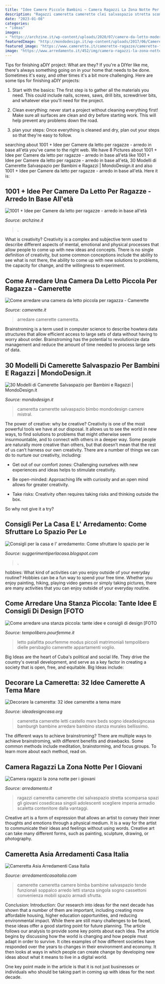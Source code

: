 ```yaml
---
title: "Idee Camere Piccole Bambini ~ Camera Ragazzi La Zona Notte Per I Giovani"
description: "Ragazzi cameretta camerette clei salvaspazio stretta scomparsa spazi gli giovani cosedicasa singoli adolescenti scegliere imperia armadio scaletta contenitore dalla vantaggi"
date: "2023-01-08"
categories:
- "ideas"
images:
- "https://archzine.it/wp-content/uploads/2020/07/camere-da-letto-moderne-per-ragazza-tenda-comodino-cuscini-tappeto-parete-carta-da-parati.jpg"
featuredImage: "http://mondodesign.it/wp-content/uploads/2017/06/Cameretta-Salvaspazio-06.jpg"
featured_image: "https://www.camerette.it/camerette-ragazze/camerette-fashion/come-arredare-una-camera-da-letto-piccola-per-ragazza_NG3.jpg"
image: "https://www.arredamento.it/452/img/camera-ragazzi-la-zona-notte-per-i-giovani.asp_Oit_154660.jpg"
---
```



Tips for finishing aDIY project: What are they?
If you're a DIYer like me, there's always something going on in your home that needs to be done. Sometimes it's easy, and other times it's a bit more challenging. Here are some tips for finishing aDIY projects:
1. Start with the basics: The first step is to gather all the materials you need. This could include nails, screws, saws, drill bits, screwdriver bits, and whatever else you'll need for the project.

2. Clean everything: never start a project without cleaning everything first! Make sure all surfaces are clean and dry before starting work. This will help prevent any problems down the road.

3. plan your steps: Once everything is cleaned and dry, plan out your steps so that they're easy to follow.

	

		
searching about 1001 + Idee per Camere da letto per ragazze - arredo in base all&#039;età you've came to the right web. We have 8 Pictures about 1001 + Idee per Camere da letto per ragazze - arredo in base all&#039;età like 1001 + Idee per Camere da letto per ragazze - arredo in base all&#039;età, 30 Modelli di Camerette Salvaspazio per Bambini e Ragazzi | MondoDesign.it and also 1001 + Idee per Camere da letto per ragazze - arredo in base all&#039;età. Here it is:
		
    
## 1001 + Idee Per Camere Da Letto Per Ragazze - Arredo In Base All&#039;età

<img loading=lazy src="https://archzine.it/wp-content/uploads/2020/07/camere-da-letto-moderne-per-ragazza-tenda-comodino-cuscini-tappeto-parete-carta-da-parati.jpg" onerror="this.onerror=null;this.src='https://tse3.mm.bing.net/th?id=OIP.1psMHSK-rsCPZVP5B0_uKQHaK3&amp;pid=15.1';" alt="1001 + Idee per Camere da letto per ragazze - arredo in base all&#039;età">

_Source: archzine.it_

>. 

	

What is creativity?
Creativity is a complex and subjective term used to describe different aspects of mental, emotional and physical processes that allow people to come up with new ideas and concepts. There is no single definition of creativity, but some common conceptions include the ability to see what is not there, the ability to come up with new solutions to problems, the capacity for change, and the willingness to experiment.

    
## Come Arredare Una Camera Da Letto Piccola Per Ragazza - Camerette

<img loading=lazy src="https://www.camerette.it/camerette-ragazze/camerette-fashion/come-arredare-una-camera-da-letto-piccola-per-ragazza_NG3.jpg" onerror="this.onerror=null;this.src='https://tse1.mm.bing.net/th?id=OIP.FwhrCTnQi-azDvF0O3R5MQHaEW&amp;pid=15.1';" alt="Come arredare una camera da letto piccola per ragazza - Camerette">

_Source: camerette.it_

>arredare camerette cameretta. 

	

Brainstroming is a term used in computer science to describe howtera data structures that allow efficient access to large sets of data without having to worry about order. Brainstroming has the potential to revolutionize data management and reduce the amount of time needed to process large sets of data.

    
## 30 Modelli Di Camerette Salvaspazio Per Bambini E Ragazzi | MondoDesign.it

<img loading=lazy src="http://mondodesign.it/wp-content/uploads/2017/06/Cameretta-Salvaspazio-06.jpg" onerror="this.onerror=null;this.src='https://tse1.mm.bing.net/th?id=OIP.JFLXJ8hfpAoiDoZu_CqHewHaEp&amp;pid=15.1';" alt="30 Modelli di Camerette Salvaspazio per Bambini e Ragazzi | MondoDesign.it">

_Source: mondodesign.it_

>cameretta camerette salvaspazio bimbo mondodesign camere mistral. 

	

The power of creative: why be creative?
Creativity is one of the most powerful tools we have at our disposal. It allows us to see the world in new ways, to find solutions to problems that might otherwise seem insurmountable, and to connect with others in a deeper way.
Some people are naturally more creative than others, but that doesn’t mean that the rest of us can’t harness our own creativity. There are a number of things we can do to nurture our creativity, including:

- Get out of our comfort zones: Challenging ourselves with new experiences and ideas helps to stimulate creativity.

- Be open-minded: Approaching life with curiosity and an open mind allows for greater creativity.

- Take risks: Creativity often requires taking risks and thinking outside the box.

So why not give it a try?

    
## Consigli Per La Casa E L&#039; Arredamento: Come Sfruttare Lo Spazio Per Le

<img loading=lazy src="http://3.bp.blogspot.com/-3NgwmIcHNY8/T5Vn4R3TzBI/AAAAAAAABT0/hl400bLxFaY/s1600/cameretta+dielle+gruppo+doimo.jpg" onerror="this.onerror=null;this.src='https://tse4.mm.bing.net/th?id=OIP.Jm-6SsTmJgu-NcqzzAgp4gHaGL&amp;pid=15.1';" alt="Consigli per la casa e l&#039; arredamento: Come sfruttare lo spazio per le">

_Source: suggerimentiperlacasa.blogspot.com_

>. 

	

hobbies: What kind of activities can you enjoy outside of your everyday routine?
Hobbies can be a fun way to spend your free time. Whether you enjoy painting, hiking, playing video games or simply taking pictures, there are many activities that you can enjoy outside of your everyday routine.

    
## Come Arredare Una Stanza Piccola: Tante Idee E Consigli Di Design [FOTO

<img loading=lazy src="https://static.pourfemme.it/pftempolibero/fotogallery/845X0/53775/idee-e-consigli-per-arredare-una-camera-mini.jpg" onerror="this.onerror=null;this.src='https://tse3.mm.bing.net/th?id=OIP.kR0pY_Yo_Gohq1A7Zx3NYAHaEq&amp;pid=15.1';" alt="Come arredare una stanza piccola: tante idee e consigli di design [FOTO">

_Source: tempolibero.pourfemme.it_

>letto palafitta pourfemme modus piccoli matrimoniali tempolibero dielle persbaglio camerette appartamenti voglio. 

	

Big Ideas are the heart of Cuba's political and social life. They drive the country's overall development, and serve as a key factor in creating a society that is open, free, and equitable. Big Ideas include:

    
## Decorare La Cameretta: 32 Idee Camerette A Tema Mare

<img loading=lazy src="https://www.ideadesigncasa.org/wp-content/uploads/2015/09/cameretta-per-bambini-con-4-letti-a-castello.jpg" onerror="this.onerror=null;this.src='https://tse3.mm.bing.net/th?id=OIP.oBdSvM45p7ciAzSTz-fxHAHaE8&amp;pid=15.1';" alt="Decorare la cameretta: 32 idee camerette a tema mare">

_Source: ideadesigncasa.org_

>cameretta camerette letti castello mare beds sogno ideadesigncasa bamburgh bambine arredare bambino stanza murales bellissimo. 

	

The different ways to achieve brainstroming?
There are multiple ways to achieve brainstroming, with different benefits and drawbacks. Some common methods include meditation, brainstorming, and focus groups. To learn more about each method, read on.

    
## Camera Ragazzi La Zona Notte Per I Giovani

<img loading=lazy src="https://www.arredamento.it/452/img/camera-ragazzi-la-zona-notte-per-i-giovani.asp_Oit_154660.jpg" onerror="this.onerror=null;this.src='https://tse3.mm.bing.net/th?id=OIP._-cJqWxjFStQLkPUi0EOwAHaEo&amp;pid=15.1';" alt="Camera ragazzi la zona notte per i giovani">

_Source: arredamento.it_

>ragazzi cameretta camerette clei salvaspazio stretta scomparsa spazi gli giovani cosedicasa singoli adolescenti scegliere imperia armadio scaletta contenitore dalla vantaggi. 

	

Creative art is a form of expression that allows an artist to convey their inner thoughts and emotions through a physical medium. It is a way for the artist to communicate their ideas and feelings without using words. Creative art can take many different forms, such as painting, sculpture, drawing, or photography.

    
## Cameretta Asia Arredamenti Casa Italia

<img loading=lazy src="http://www.arredamenticasaitalia.com/media/catalog/product/cache/1/image/9df78eab33525d08d6e5fb8d27136e95/a/s/asia_2.jpg" onerror="this.onerror=null;this.src='https://tse2.mm.bing.net/th?id=OIP.E-SngNT5gUktWQIIXuf40gHaFj&amp;pid=15.1';" alt="Cameretta Asia Arredamenti Casa Italia">

_Source: arredamenticasaitalia.com_

>camerette cameretta camere bimba bambine salvaspazio tende funzionali soppalco arredo letti stanza singola sogno cassettoni convenienza mobili spazio armadi sfrutta. 

	

Conclusion:
Introduction: Our research into ideas for the next decade has shown that a number of them are important, including creating more affordable housing, higher education opportunities, and reducing environmental impact. While there are still many challenges to be faced, these ideas offer a good starting point for future planning. The article follows our analysis to provide some key points about each idea.
The article begins by discussing how the world is changing and how people must adapt in order to survive. It cites examples of how different societies have responded over the years to changes in their environment and economy. It then looks at ways in which people can create change by developing new ideas about what it means to live in a digital world.

One key point made in the article is that it is not just businesses or individuals who should be taking part in coming up with ideas for the next decade.


